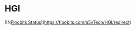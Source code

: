 # HGI

[!N[Floobits Status](https://floobits.com/a5vTech/HGI.svg)](https://floobits.com/a5vTech/HGI/redirect)
